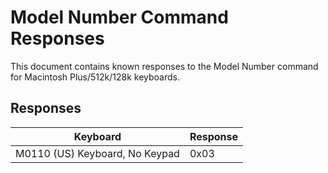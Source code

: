 # Model Number Command Responses

This document contains known responses to the Model Number command for Macintosh Plus/512k/128k keyboards.


## Responses

| Keyboard                       | Response |
| ------------------------------ | -------- |
| M0110 (US) Keyboard, No Keypad | 0x03     |
